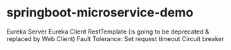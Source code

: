 # springboot-microservice-demo

Eureka Server
Eureka Client
RestTemplate (is going to be deprecated & replaced by Web Client)
Fault Tolerance:
  Set request timeout
  Circuit breaker
